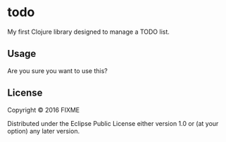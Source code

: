 # todo

My first Clojure library designed to manage a TODO list.

## Usage

Are you sure you want to use this?

## License

Copyright © 2016 FIXME

Distributed under the Eclipse Public License either version 1.0 or (at
your option) any later version.
